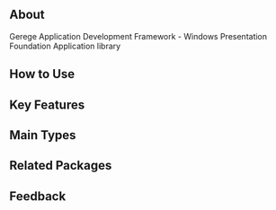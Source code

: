 ## About

Gerege Application Development Framework - Windows Presentation Foundation Application library

## How to Use


## Key Features


## Main Types


## Related Packages


## Feedback

